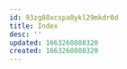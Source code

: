 ```yaml
---
id: 93zg88xcspa0ykl29mkdr0d
title: Index
desc: ''
updated: 1663260808320
created: 1663260808320
---
```

